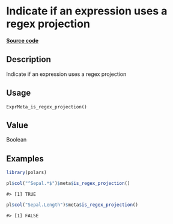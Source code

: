 

# Indicate if an expression uses a regex projection

[**Source code**](https://github.com/pola-rs/r-polars/tree/main/R/expr__meta.R#L167)

## Description

Indicate if an expression uses a regex projection

## Usage

<pre><code class='language-R'>ExprMeta_is_regex_projection()
</code></pre>

## Value

Boolean

## Examples

``` r
library(polars)

pl$col("^Sepal.*$")$meta$is_regex_projection()
```

    #> [1] TRUE

``` r
pl$col("Sepal.Length")$meta$is_regex_projection()
```

    #> [1] FALSE
